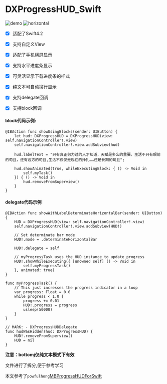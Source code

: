 # DXProgressHUD_Swift

![demo](https://github.com/dongxiexidu/DXProgressHUD_Swift/blob/master/demo.gif)
![horizontal](https://github.com/dongxiexidu/DXProgressHUD_Swift/blob/master/horizontal.gif)

- [x] 适配了Swift4.2
- [x] 支持自定义View
- [x] 适配了手机横屏显示
- [x] 支持水平进度条显示
- [x] 可灵活显示下载进度条的样式
- [x] 纯文本可自动换行显示
- [x] 支持delegate回调
- [x] 支持block回调


#### block代码示例:
```
@IBAction func showUsingBlocks(sender: UIButton) {
    let hud: DXProgressHUD = DXProgressHUD(view: self.navigationController!.view)
    self.navigationController!.view.addSubview(hud)
    
    hud.labelText = "只有真正努力过的人才知道，天赋是多么的重要。生活不只有眼前的苟且，还有远方的苟且,生活不仅仅是现在的挣扎……还是长期的苟且";
    
    hud.showAnimated(true, whileExecutingBlock: { () -> Void in
        self.myTask()
    }) { () -> Void in
        hud.removeFromSuperview()
    }
}
```

#### delegate代码示例
```
@IBAction func showWithLabelDeterminateHorizontalBar(sender: UIButton) {
    HUD = DXProgressHUD(view: self.navigationController!.view)
    self.navigationController!.view.addSubview(HUD!)
    
    // Set determinate bar mode
    HUD!.mode = .determinateHorizontalBar
    
    HUD!.delegate = self
    
    // myProgressTask uses the HUD instance to update progress
    HUD!.showWhileExecuting({ [unowned self] () -> Void in
        self.myProgressTask()
    }, animated: true)
}

func myProgressTask() {
    // This just incresses the progress indicator in a loop
    var progress: Float = 0.0
    while progress < 1.0 {
        progress += 0.01
        HUD!.progress = progress
        usleep(50000)
    }
}

// MARK: - DXProgressHUDDelegate
func hudWasHidden(hud: DXProgressHUD) {
    HUD!.removeFromSuperview()
    HUD = nil
}
```


**注意：bottomj仅纯文本模式下有效**

文件进行了拆分,便于参考学习

本文参考了`powfulhong`[MBProgressHUDForSwift](https://github.com/powfulhong/MBProgressHUDForSwift)
